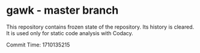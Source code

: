 # gawk - master branch

This repository contains frozen state of the repository.
Its history is cleared. It is used only for static code
analysis with Codacy.

Commit Time: 1710135215